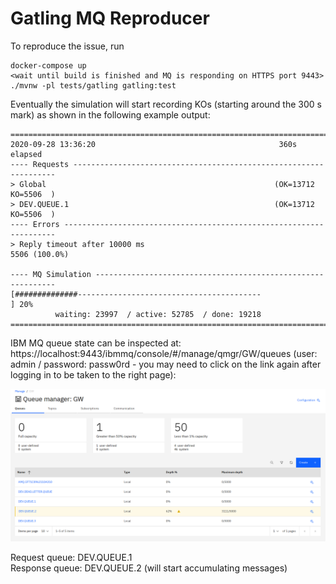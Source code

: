 # Gatling MQ Reproducer

To reproduce the issue, run 

```
docker-compose up
<wait until build is finished and MQ is responding on HTTPS port 9443>
./mvnw -pl tests/gatling gatling:test
```

Eventually the simulation will start recording KOs (starting around the 300 s mark) as shown in the following example output:

```
================================================================================
2020-09-28 13:36:20                                         360s elapsed
---- Requests ------------------------------------------------------------------
> Global                                                   (OK=13712  KO=5506  )
> DEV.QUEUE.1                                              (OK=13712  KO=5506  )
---- Errors --------------------------------------------------------------------
> Reply timeout after 10000 ms                                     5506 (100.0%)

---- MQ Simulation -------------------------------------------------------------
[##############-----------------------------------------                   ] 20%
          waiting: 23997  / active: 52785  / done: 19218 
================================================================================
```

IBM MQ queue state can be inspected at: https://localhost:9443/ibmmq/console/#/manage/qmgr/GW/queues (user: admin / password: passw0rd - you may need to click on the link again after logging in to be taken to the right page):

![MQ Screenshot](img/mq-screenshot.png)

Request queue: DEV.QUEUE.1 \
Response queue: DEV.QUEUE.2 (will start accumulating messages)